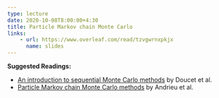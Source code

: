 ```yaml
---
type: lecture
date: 2020-10-08T8:00:00+4:30
title: Particle Markov chain Monte Carlo
links:
    - url: https://www.overleaf.com/read/tzvgwrnxpkjx
      name: slides
---
```

**Suggested Readings:**
- [An introduction to sequential Monte Carlo methods](https://link.springer.com/chapter/10.1007/978-1-4757-3437-9_1) by Doucet et al.
- [Particle Markov chain Monte Carlo methods](https://www.stats.ox.ac.uk/~doucet/andrieu_doucet_holenstein_PMCMC.pdf) by Andrieu et al.
